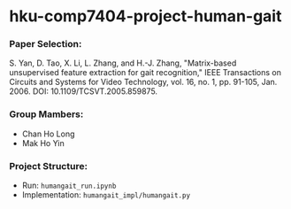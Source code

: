 # hku-comp7404-project-human-gait

### Paper Selection:
S. Yan, D. Tao, X. Li, L. Zhang, and H.-J. Zhang, "Matrix-based unsupervised feature extraction for gait recognition," IEEE Transactions on Circuits and Systems for Video Technology, vol. 16, no. 1, pp. 91-105, Jan. 2006. DOI: 10.1109/TCSVT.2005.859875.

### Group Mambers:
- Chan Ho Long
- Mak Ho Yin

### Project Structure:
- Run: ```humangait_run.ipynb```
- Implementation: ```humangait_impl/humangait.py```